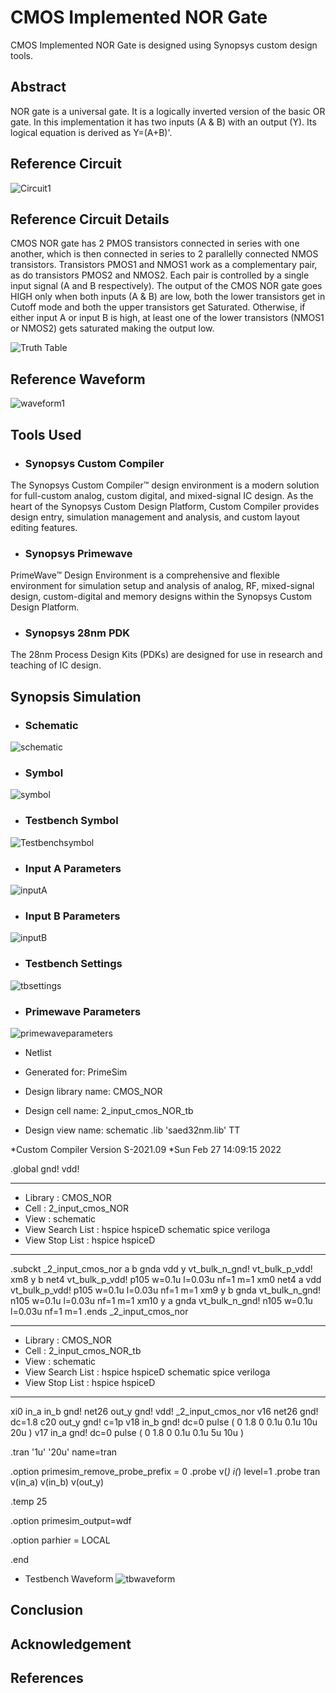 # CMOS Implemented NOR Gate
CMOS Implemented NOR Gate is designed using Synopsys custom design tools.

## Abstract
NOR gate is a universal gate. It is a logically inverted version of the basic OR gate. In this implementation it has two inputs (A & B) with an output (Y). Its logical equation is derived as Y=(A+B)'.

## Reference Circuit
![Circuit1](https://user-images.githubusercontent.com/73933646/156177339-7796f397-0267-478d-b425-a2f06cd5e16c.jpg)



## Reference Circuit Details
CMOS NOR gate has 2 PMOS transistors connected in series with one another, which is then connected in series to 2 parallelly connected NMOS transistors. Transistors PMOS1 and NMOS1 work as a complementary pair, as do transistors PMOS2 and NMOS2. Each pair is controlled by a single input signal (A and B respectively). 
The output of the CMOS NOR gate goes HIGH only when both inputs (A & B) are low, both the lower transistors get in Cutoff mode and both the upper transistors get Saturated. 
Otherwise, if either input A or input B is high, at least one of the lower transistors (NMOS1 or NMOS2) gets saturated making the output low.

![Truth Table](https://user-images.githubusercontent.com/73933646/156178214-c46a151e-1aa8-40e9-ae8b-416db6e690fe.png)



## Reference Waveform
![waveform1](https://user-images.githubusercontent.com/73933646/156177507-f84ead3d-c1b7-483e-84ef-c68123ff87b7.jpg)

## Tools Used

* ### Synopsys Custom Compiler
The Synopsys Custom Compiler™ design environment is a modern solution for full-custom analog, custom digital, and mixed-signal IC design. As the heart of the Synopsys Custom Design Platform, Custom Compiler provides design entry, simulation management and analysis, and custom layout editing features. 

* ### Synopsys Primewave
PrimeWave™ Design Environment is a comprehensive and flexible environment for simulation setup and analysis of analog, RF, mixed-signal design, custom-digital and memory designs within the Synopsys Custom Design Platform.

* ### Synopsys 28nm PDK
The 28nm Process Design Kits (PDKs) are designed for use in research and teaching of IC design. 

## Synopsis Simulation

* ### Schematic
![schematic](https://user-images.githubusercontent.com/73933646/156180203-68f4183c-df47-4034-8d09-2d8f9d122dbf.png)

* ### Symbol
![symbol](https://user-images.githubusercontent.com/73933646/156180261-8110779b-013e-443f-846b-eca8183853ea.png)

* ### Testbench Symbol
![Testbenchsymbol](https://user-images.githubusercontent.com/73933646/156180550-e0228830-43af-4efb-b98c-52b5a72657c3.png)

* ### Input A Parameters
![inputA](https://user-images.githubusercontent.com/73933646/156180671-881c898c-546a-4405-94cb-046e070a7fb7.png)


* ### Input B Parameters

![inputB](https://user-images.githubusercontent.com/73933646/156180760-3d778cc8-4c1a-4bb4-9c66-d1169e864df5.png)


* ### Testbench Settings
![tbsettings](https://user-images.githubusercontent.com/73933646/156180876-5ba24e34-c927-4d4e-9ea6-b7c732d0ae5b.png)

* ### Primewave Parameters
![primewaveparameters](https://user-images.githubusercontent.com/73933646/156180983-2d67ec1c-25b6-4dfa-8090-2269244eb073.png)

* Netlist

*  Generated for: PrimeSim
*  Design library name: CMOS_NOR
*  Design cell name: 2_input_cmos_NOR_tb
*  Design view name: schematic
.lib 'saed32nm.lib' TT

*Custom Compiler Version S-2021.09
*Sun Feb 27 14:09:15 2022

.global gnd! vdd!
********************************************************************************
* Library          : CMOS_NOR
* Cell             : 2_input_cmos_NOR
* View             : schematic
* View Search List : hspice hspiceD schematic spice veriloga
* View Stop List   : hspice hspiceD
********************************************************************************
.subckt _2_input_cmos_nor a b gnda vdd y vt_bulk_n_gnd! vt_bulk_p_vdd!
xm8 y b net4 vt_bulk_p_vdd! p105 w=0.1u l=0.03u nf=1 m=1
xm0 net4 a vdd vt_bulk_p_vdd! p105 w=0.1u l=0.03u nf=1 m=1
xm9 y b gnda vt_bulk_n_gnd! n105 w=0.1u l=0.03u nf=1 m=1
xm10 y a gnda vt_bulk_n_gnd! n105 w=0.1u l=0.03u nf=1 m=1
.ends _2_input_cmos_nor

********************************************************************************
* Library          : CMOS_NOR
* Cell             : 2_input_cmos_NOR_tb
* View             : schematic
* View Search List : hspice hspiceD schematic spice veriloga
* View Stop List   : hspice hspiceD
********************************************************************************
xi0 in_a in_b gnd! net26 out_y gnd! vdd! _2_input_cmos_nor
v16 net26 gnd! dc=1.8
c20 out_y gnd! c=1p
v18 in_b gnd! dc=0 pulse ( 0 1.8 0 0.1u 0.1u 10u 20u )
v17 in_a gnd! dc=0 pulse ( 0 1.8 0 0.1u 0.1u 5u 10u )








.tran '1u' '20u' name=tran

.option primesim_remove_probe_prefix = 0
.probe v(*) i(*) level=1
.probe tran v(in_a) v(in_b) v(out_y)

.temp 25



.option primesim_output=wdf


.option parhier = LOCAL






.end



* Testbench Waveform
![tbwaveform](https://user-images.githubusercontent.com/73933646/156181181-0295d543-e166-4b63-9ece-6d1a4b46a867.png)



## Conclusion

## Acknowledgement

## References





